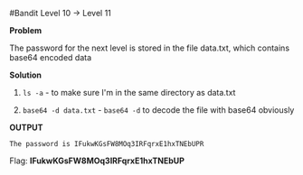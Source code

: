 #Bandit Level 10 → Level 11

**Problem**

The password for the next level is stored in the file data.txt, which contains base64 encoded data

**Solution**

1) `ls -a`  -  to make sure I'm in the same directory as data.txt

2) `base64 -d data.txt`  -  `base64 -d` to decode the file with base64 obviously

**OUTPUT**

    The password is IFukwKGsFW8MOq3IRFqrxE1hxTNEbUPR
    
Flag: **IFukwKGsFW8MOq3IRFqrxE1hxTNEbUP**
